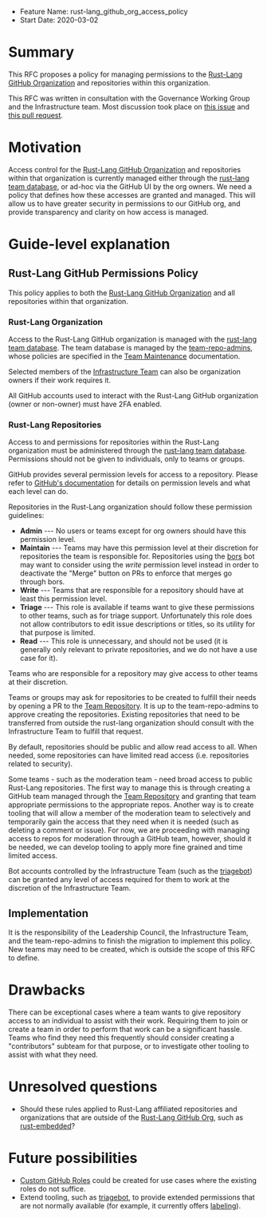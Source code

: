 - Feature Name: rust-lang_github_org_access_policy 
- Start Date: 2020-03-02 

# Summary
[summary]: #summary

This RFC proposes a policy for managing permissions to the [Rust-Lang GitHub Organization](https://www.github.com/rust-lang) and repositories within this organization.

This RFC was written in consultation with the Governance Working Group and the Infrastructure team. Most discussion took place on [this issue](https://github.com/rust-lang/wg-governance/issues/4) and [this pull request](https://github.com/rust-lang/wg-governance/pull/42).

# Motivation
[motivation]: #motivation

Access control for the [Rust-Lang GitHub Organization](https://www.github.com/rust-lang) and repositories within that organization is currently managed either through the [rust-lang team database][db], or ad-hoc via the GitHub UI by the org owners. We need a policy that defines how these accesses are granted and managed. This will allow us to have greater security in permissions to our GitHub org, and provide transparency and clarity on how access is managed.

[db]: https://github.com/rust-lang/team/

# Guide-level explanation
[guide-level-explanation]: #guide-level-explanation

## Rust-Lang GitHub Permissions Policy

This policy applies to both the [Rust-Lang GitHub Organization](https://github.com/rust-lang/) and all repositories within that organization.

### Rust-Lang Organization

Access to the Rust-Lang GitHub organization is managed with the [rust-lang team database][db]. The team database is managed by the [team-repo-admins], whose policies are specified in the [Team Maintenance] documentation.

Selected members of the [Infrastructure Team] can also be organization owners if their work requires it.

All GitHub accounts used to interact with the Rust-Lang GitHub organization (owner or non-owner) must have 2FA enabled.

[team-repo-admins]: https://github.com/rust-lang/team/blob/master/teams/team-repo-admins.toml
[Team Maintenance]: https://forge.rust-lang.org/infra/team-maintenance.html
[Infrastructure Team]: https://github.com/rust-lang/team/blob/master/teams/infra.toml

### Rust-Lang Repositories

Access to and permissions for repositories within the Rust-Lang organization must be administered through the [rust-lang team database][db]. Permissions should not be given to individuals, only to teams or groups.

GitHub provides several permission levels for access to a repository. Please refer to [GitHub's documentation](https://help.github.com/en/github/setting-up-and-managing-organizations-and-teams/repository-permission-levels-for-an-organization) for details on permission levels and what each level can do.

Repositories in the Rust-Lang organization should follow these permission guidelines:

* **Admin** --- No users or teams except for org owners should have this permission level.
* **Maintain** --- Teams may have this permission level at their discretion for repositories the team is responsible for.
  Repositories using the [bors] bot may want to consider using the *write* permission level instead in order to deactivate the "Merge" button on PRs to enforce that merges go through bors.
* **Write** --- Teams that are responsible for a repository should have at least this permission level.
* **Triage** --- This role is available if teams want to give these permissions to other teams, such as for triage support. Unfortunately this role does not allow contributors to edit issue descriptions or titles, so its utility for that purpose is limited.
* **Read** --- This role is unnecessary, and should not be used (it is generally only relevant to private repositories, and we do not have a use case for it).

Teams who are responsible for a repository may give access to other teams at their discretion.

Teams or groups may ask for repositories to be created to fulfill their needs by opening a PR to the [Team Repository][db]. It is up to the team-repo-admins to approve creating the repositories. Existing repositories that need to be transferred from outside the rust-lang organization should consult with the Infrastructure Team to fulfill that request.

By default, repositories should be public and allow read access to all. When needed, some repositories can have limited read access (i.e. repositories related to security). 

Some teams - such as the moderation team - need broad access to public Rust-Lang repositories. The first way to manage this is through creating a GitHub team managed through the [Team Repository][db] and granting that team appropriate permissions to the appropriate repos. Another way is to create tooling that will allow a member of the moderation team to selectively and temporarily gain the access that they need when it is needed (such as deleting a comment or issue). For now, we are proceeding with managing access to repos for moderation through a GitHub team, however, should it be needed, we can develop tooling to apply more fine grained and time limited access.

Bot accounts controlled by the Infrastructure Team (such as the [triagebot]) can be granted any level of access required for them to work at the discretion of the Infrastructure Team.

[bors]: https://github.com/rust-lang/homu
[triagebot]: https://forge.rust-lang.org/triagebot/index.html

## Implementation

It is the responsibility of the Leadership Council, the Infrastructure Team, and the team-repo-admins to finish the migration to implement this policy. New teams may need to be created, which is outside the scope of this RFC to define.

# Drawbacks
[drawbacks]: #drawbacks

There can be exceptional cases where a team wants to give repository access to an individual to assist with their work. Requiring them to join or create a team in order to perform that work can be a significant hassle. Teams who find they need this frequently should consider creating a "contributors" subteam for that purpose, or to investigate other tooling to assist with what they need.

# Unresolved questions
[unresolved-questions]: #unresolved-questions

- Should these rules applied to Rust-Lang affiliated repositories and organizations that are outside of the [Rust-Lang GitHub Org](https://www.github.com/rust-lang), such as [rust-embedded](https://github.com/rust-embedded)?

# Future possibilities

- [Custom GitHub Roles](https://docs.github.com/en/enterprise-cloud@latest/organizations/managing-user-access-to-your-organizations-repositories/managing-repository-roles/about-custom-repository-roles) could be created for use cases where the existing roles do not suffice.
- Extend tooling, such as [triagebot], to provide extended permissions that are not normally available (for example, it currently offers [labeling](https://forge.rust-lang.org/triagebot/labeling.html)).
